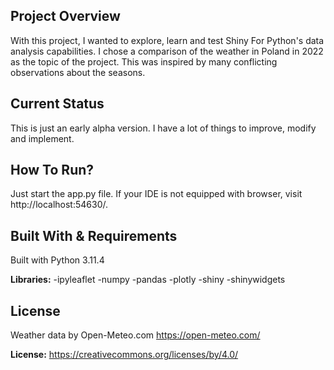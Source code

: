 ## Project Overview
With this project, I wanted to explore, learn and test Shiny For Python's data analysis capabilities.
I chose a comparison of the weather in Poland in 2022 as the topic of the project. This was inspired by many conflicting observations about the seasons.
## Current Status
This is just an early alpha version.
I have a lot of things to improve, modify and implement.
## How To Run?
Just start the app.py file. 
If your IDE is not equipped with browser, visit http://localhost:54630/.
## Built With & Requirements
Built with Python 3.11.4


**Libraries:**
-ipyleaflet
-numpy
-pandas
-plotly
-shiny
-shinywidgets
## License
Weather data by Open-Meteo.com
https://open-meteo.com/


**License:**
https://creativecommons.org/licenses/by/4.0/


